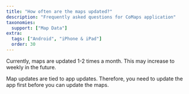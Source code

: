 ```yaml
---
title: "How often are the maps updated?"
description: "Frequently asked questions for CoMaps application"
taxonomies:
  support: ["Map Data"]
extra:
  tags: ["Android", "iPhone & iPad"]
  order: 30
---
```


Currently, maps are updated 1-2 times a month. This may increase to weekly in the future.

Map updates are tied to app updates. Therefore, you need to update the app first before you can update the maps.
